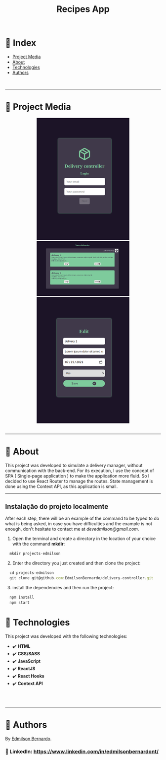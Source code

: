 <h1 align="center">Recipes App</h1>
<br />

# :pushpin: Index
- [Project Media](#camera_flash-project-media)
- [About](#monocle_face-about)
- [Technologies](#rocket-technologies)
- [Authors](#closed_book-authors)
<br />

---
# :camera_flash: Project Media
<div align="center">
  <img src="src/images/login.png" width="300px"/>
  <img src="src/images/list.png" width="300px"/>
  <img src="src/images/edit.png" width="300px"/>
</div>
<br />

---

# :monocle_face: About
This project was developed to simulate a delivery manager, without communication with the back-end. For its execution, I use the concept of SPA ( Single-page application ) to make the application more fluid. So I decided to use React Router to manage the routes. State management is done using the Context API, as this application is small.
<br />

---

## Instalação do projeto localmente
After each step, there will be an example of the command to be typed to do what is being asked, in case you have difficulties and the example is not enough, don't hesitate to contact me at _devedmilson@gmail.com_.
1. Open the terminal and create a directory in the location of your choice with the command **mkdir**:
```javascript
  mkdir projects-edmilson
```
2. Enter the directory you just created and then clone the project:
```javascript
  cd projects-edmilson
  git clone git@github.com:EdmilsonBernardo/delivery-controller.git
```
3. install the dependencies and then run the project:
```javascript
  npm install
  npm start
```

# :rocket: Technologies
This project was developed with the following technologies: <br>
- :heavy_check_mark: **HTML**
- :heavy_check_mark: **CSS/SASS**
- :heavy_check_mark: **JavaScript**
- :heavy_check_mark: **ReactJS**
- :heavy_check_mark: **React Hooks**
- :heavy_check_mark: **Context API**
<br><br>
<br />

---

# :closed_book: Authors
By [Edmilson Bernardo](https://github.com/EdmilsonBernardo).
### :link: LinkedIn: https://www.linkedin.com/in/edmilsonbernardont/